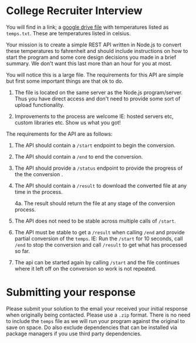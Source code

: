 # College Recruiter Interview


You will find in a link; a [google drive file](https://drive.google.com/file/d/1h94dPj1NnCMZxIom0xlUjmJztVwNAjwM/view?usp=sharing) with temperatures listed as `temps.txt`. These are temperatures listed in celsius. 

Your mission is to create a simple REST API written in Node.js to convert these temperatures to fahrenheit and should include instructions on how to start the program and some core design decisions you made in a brief summary. We don't want this last more than an hour for you at most.

You will notice this is a large file. The requirements for this API are simple but first some important things are that ok to do.

1. The file is located on the same server as the Node.js program/server. Thus you have direct access and don't need to provide some sort of upload functionality.

2. Improvements to the process are welcome IE: hosted servers etc, custom libraries etc. Show us what you got!


The requirements for the API are as follows:

1. The API should contain a `/start` endpoint to begin the conversion.
2. The API should contain a `/end` to end the conversion.
3. The API should provide a `/status` endpoint to provide the progress of the the conversion .
4. The API should contain a `/result` to download the converted file at any time in the process.

    4a. The result should return the file at any stage of the conversion process.

5. The API does not need to be stable across multiple calls of `/start`. 
6. The API must be stable to get a `/result` when calling `/end` and provide partial conversion of the `temps`. IE: Run the `/start` for 10 seconds, call `/end` to stop the conversion and call `/result` to get what has processed so far.
7. The api can be started again by calling `/start` and the file continues where it left off on the conversion so work is not repeated.

# Submitting your response

Please submit your solution to the email your received your initial response when originally being contacted. Please use a `.zip` format. There is no need to include the `temps` file as we will run your program against the original to save on space. Do also exclude dependencies that can be installed via package managers if you use third party dependencies.